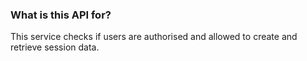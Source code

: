 ### What is this API for?

This service checks if users are authorised and allowed to create and retrieve session data.
